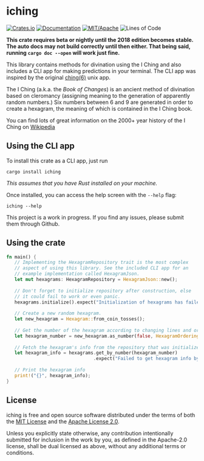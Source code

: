 # iching

[![Crates.io][crates-badge]][crates-link] [![Documentation][docs-badge]][docs-link] [![MIT/Apache][license-badge]][license-link] ![Lines of Code][loc-badge]

[crates-badge]: https://img.shields.io/crates/v/iching.svg?maxAge=86400
[docs-badge]: https://docs.rs/iching/badge.svg?maxAge=86400
[docs-link]: https://docs.rs/iching/
[license-badge]: https://img.shields.io/badge/license-MIT%2FApache-blue.svg?maxAge=86400
[loc-badge]: https://tokei.rs/b1/github/velfi/i-ching?category=code
[crates-link]: https://crates.io/crates/iching/
[license-link]: COPYING

**This crate requires beta or nightly until the 2018 edition becomes stable. The
auto docs may not build correctly until then either. That being said, running
`cargo doc --open` will work just fine.**

This library contains methods for divination using the I Ching and also includes a CLI app
for making predictions in your terminal. The CLI app was inspired by the original
[ching(6)](http://cfcl.com/ching/man/) unix app.

The I Ching (a.k.a. the *Book of Changes*) is an ancient method of divination based on
cleromancy (assigning meaning to the generation of apparently random numbers.) Six numbers
between 6 and 9 are generated in order to create a hexagram, the meaning of which is
contained in the I Ching book.

You can find lots of great information on the 2000+ year history of the I Ching on
[Wikipedia](https://en.wikipedia.org/wiki/I_Ching)

## Using the CLI app
To install this crate as a CLI app, just run
```
cargo install iching
```
*This assumes that you have Rust installed on your machine.*

Once installed, you can access the help screen with the `--help` flag:
```
iching --help
```
This project is a work in progress. If you find any issues, please submit them through Github.
## Using the crate
```rust
fn main() {
   // Implementing the HexagramRepository trait is the most complex
   // aspect of using this library. See the included CLI app for an
   // example implementation called HexagramJson.
   let mut hexagrams: HexagramRepository = HexagramJson::new();
   
   // Don't forget to initialize repository after construction, else
   // it could fail to work or even panic.
   hexagrams.initialize().expect("Initialization of hexagrams has failed");
   
   // Create a new random hexagram.
   let new_hexagram = Hexagram::from_coin_tosses();
   
   // Get the number of the hexagram according to changing lines and ordering
   let hexagram_number = new_hexagram.as_number(false, HexagramOrdering::KingWen);
   
   // Fetch the hexagram's info from the repository that was initialized earlier.
   let hexagram_info = hexagrams.get_by_number(hexagram_number)
                                .expect("Failed to get hexagram info by number (pre)");
                                
   // Print the hexagram info
   print!("{}", hexagram_info);
}
```

## License
iching is free and open source software distributed under the terms of both
the [MIT License][mit-license] and the [Apache License 2.0][apache-license].

[mit-license]: license/LICENSE-MIT
[apache-license]: license/LICENSE-APACHE

Unless you explicitly state otherwise, any contribution intentionally submitted
for inclusion in the work by you, as defined in the Apache-2.0 license, shall be
dual licensed as above, without any additional terms or conditions.